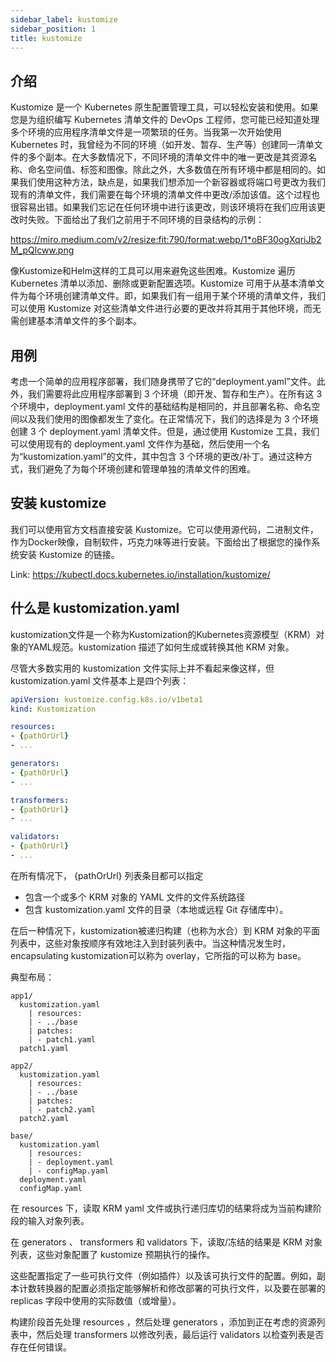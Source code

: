 ```yaml
---
sidebar_label: kustomize
sidebar_position: 1
title: kustomize
---
```



## 介绍
Kustomize 是一个 Kubernetes 原生配置管理工具，可以轻松安装和使用。如果您是为组织编写 Kubernetes 清单文件的 DevOps 工程师，您可能已经知道处理多个环境的应用程序清单文件是一项繁琐的任务。当我第一次开始使用 Kubernetes 时，我曾经为不同的环境（如开发、暂存、生产等）创建同一清单文件的多个副本。在大多数情况下，不同环境的清单文件中的唯一更改是其资源名称、命名空间值、标签和图像。除此之外，大多数值在所有环境中都是相同的。如果我们使用这种方法，缺点是，如果我们想添加一个新容器或将端口号更改为我们现有的清单文件，我们需要在每个环境的清单文件中更改/添加该值。这个过程也很容易出错。如果我们忘记在任何环境中进行该更改，则该环境将在我们应用该更改时失败。下面给出了我们之前用于不同环境的目录结构的示例：

https://miro.medium.com/v2/resize:fit:790/format:webp/1*oBF30ogXqriJb2M_pQlcww.png

像Kustomize和Helm这样的工具可以用来避免这些困难。Kustomize 遍历 Kubernetes 清单以添加、删除或更新配置选项。Kustomize 可用于从基本清单文件为每个环境创建清单文件。即，如果我们有一组用于某个环境的清单文件，我们可以使用 Kustomize 对这些清单文件进行必要的更改并将其用于其他环境，而无需创建基本清单文件的多个副本。

## 用例

考虑一个简单的应用程序部署，我们随身携带了它的“deployment.yaml”文件。此外，我们需要将此应用程序部署到 3 个环境（即开发、暂存和生产）。在所有这 3 个环境中，deployment.yaml 文件的基础结构是相同的，并且部署名称、命名空间以及我们使用的图像都发生了变化。在正常情况下，我们的选择是为 3 个环境创建 3 个 deployment.yaml 清单文件。但是，通过使用 Kustomize 工具，我们可以使用现有的 deployment.yaml 文件作为基础，然后使用一个名为“kustomization.yaml”的文件，其中包含 3 个环境的更改/补丁。通过这种方式，我们避免了为每个环境创建和管理单独的清单文件的困难。

## 安装 kustomize

我们可以使用官方文档直接安装 Kustomize。它可以使用源代码，二进制文件，作为Docker映像，自制软件，巧克力味等进行安装。下面给出了根据您的操作系统安装 Kustomize 的链接。

Link: https://kubectl.docs.kubernetes.io/installation/kustomize/

## 什么是 kustomization.yaml

kustomization文件是一个称为Kustomization的Kubernetes资源模型（KRM）对象的YAML规范。kustomization 描述了如何生成或转换其他 KRM 对象。

尽管大多数实用的 kustomization 文件实际上并不看起来像这样，但 kustomization.yaml 文件基本上是四个列表：

```yaml
apiVersion: kustomize.config.k8s.io/v1beta1
kind: Kustomization

resources:
- {pathOrUrl}
- ...

generators:
- {pathOrUrl}
- ...

transformers:
- {pathOrUrl}
- ...

validators:
- {pathOrUrl}
- ...
```

在所有情况下， {pathOrUrl} 列表条目都可以指定
- 包含一个或多个 KRM 对象的 YAML 文件的文件系统路径
- 包含 kustomization.yaml 文件的目录（本地或远程 Git 存储库中）。

在后一种情况下，kustomization被递归构建（也称为水合）到 KRM 对象的平面列表中，这些对象按顺序有效地注入到封装列表中。当这种情况发生时，encapsulating kustomization可以称为 overlay，它所指的可以称为 base。

典型布局：
```shell
app1/
  kustomization.yaml
    | resources:
    | - ../base
    | patches:
    | - patch1.yaml
  patch1.yaml

app2/
  kustomization.yaml
    | resources:
    | - ../base
    | patches:
    | - patch2.yaml
  patch2.yaml

base/
  kustomization.yaml
    | resources:
    | - deployment.yaml
    | - configMap.yaml
  deployment.yaml
  configMap.yaml
```  

在 resources 下，读取 KRM yaml 文件或执行递归库切的结果将成为当前构建阶段的输入对象列表。

在 generators 、 transformers 和 validators 下，读取/冻结的结果是 KRM 对象列表，这些对象配置了 kustomize 预期执行的操作。

这些配置指定了一些可执行文件（例如插件）以及该可执行文件的配置。例如，副本计数转换器的配置必须指定能够解析和修改部署的可执行文件，以及要在部署的 replicas 字段中使用的实际数值（或增量）。

构建阶段首先处理 resources ，然后处理 generators ，添加到正在考虑的资源列表中，然后处理 transformers 以修改列表，最后运行 validators 以检查列表是否存在任何错误。